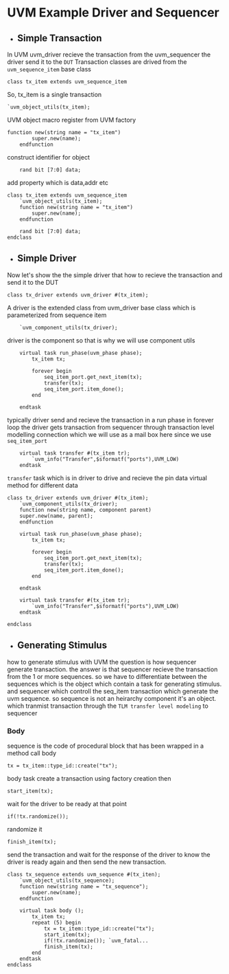 # UVM Example Driver and Sequencer

- ## Simple Transaction
In UVM uvm_driver recieve the transaction from the uvm_sequencer the driver send it to the `DUT`
Transaction classes are drived from the `uvm_sequence_item` base class 
```
class tx_item extends uvm_sequence_item
```
So, tx_item is a single transaction 
```
`uvm_object_utils(tx_item);
```
UVM object macro register from UVM factory
```
function new(string name = "tx_item")
        super.new(name);
    endfunction
```
construct identifier for object
```
    rand bit [7:0] data;

```
add property which is data,addr etc

```
class tx_item extends uvm_sequence_item
    `uvm_object_utils(tx_item);
    function new(string name = "tx_item")
        super.new(name);
    endfunction

    rand bit [7:0] data;
endclass
```

- ## Simple Driver 
Now let's show the the simple driver that how to recieve the transaction and send it to the DUT

```
class tx_driver extends uvm_driver #(tx_item);
```
A driver is the extended class from uvm_driver base class which is parameterized from sequence item 
```
    `uvm_component_utils(tx_driver);
```
driver is the component so that is why we will use component utils
```
    virtual task run_phase(uvm_phase phase);
        tx_item tx;

        forever begin
            seq_item_port.get_next_item(tx);
            transfer(tx);
            seq_item_port.item_done();
        end
        
    endtask
```
typically driver send and recieve the transaction in a run phase in forever loop 
the driver gets transaction from sequencer through transaction level modelling connection which we will use as a mail box here since we use `seq_item_port`
```
    virtual task transfer #(tx_item tr);
        `uvm_info("Transfer",$sformatf("ports"),UVM_LOW)
    endtask
```
`transfer` task which is in driver to drive and recieve the pin data 
virtual method for different data


```
class tx_driver extends uvm_driver #(tx_item);
    `uvm_component_utils(tx_driver);
    function new(string name, component parent)
    super.new(name, parent);
    endfunction

    virtual task run_phase(uvm_phase phase);
        tx_item tx;

        forever begin
            seq_item_port.get_next_item(tx);
            transfer(tx);
            seq_item_port.item_done();
        end

    endtask

    virtual task transfer #(tx_item tr);
        `uvm_info("Transfer",$sformatf("ports"),UVM_LOW)
    endtask

endclass
```

- ## Generating Stimulus
how to generate stimulus with UVM the question is how sequencer generate transaction. the answer is that sequencer recieve the transaction from the 1 or more sequences. so we have to differentiate between the sequences which is the object which contain a task for generating stimulus. and sequencer which controll the seq_item transaction which generate the uvm sequence. so sequence is not an heirarchy component it's an object. which tranmist transaction through the `TLM transfer level modeling` to sequencer
### Body
sequence is the code of procedural block that has been wrapped in a method call body

``` 
tx = tx_item::type_id::create("tx");
```
body task create a transaction using factory creation then 
```
start_item(tx);
```
wait for the driver to be ready at that point  
```
if(!tx.randomize());
```
randomize it 
```
finish_item(tx);
```
send the transaction and wait for the response of the driver to know the driver is ready again and then send the new transaction.

```
class tx_sequence extends uvm_sequence #(tx_iten);
    `uvm_object_utils(tx_sequence);
    function new(string name = "tx_sequence");
        super.new(name);
    endfunction

    virtual task body ();
        tx_item tx;
        repeat (5) begin
            tx = tx_item::type_id::create("tx");
            start_item(tx);
            if(!tx.randomize()); `uvm_fatal...
            finish_item(tx);
        end
    endtask
endclass
```